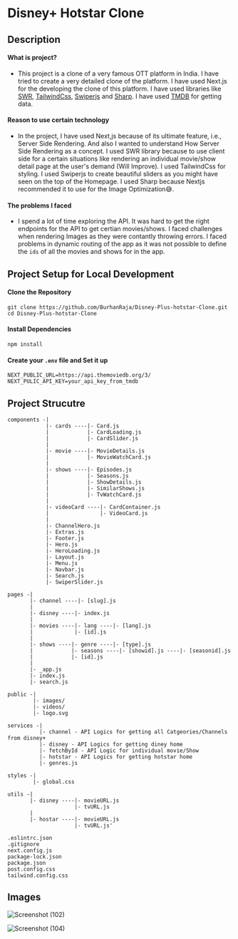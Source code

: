 # Disney+ Hotstar Clone

## Description

#### What is project?
- This project is a clone of a very famous OTT platform in India. I have tried to create a very detailed clone of the platform. I have used Next.js for the developing the clone of this platform. I have used libraries like [SWR](https://swr.vercel.app/), [TailwindCss](https://tailwindcss.com/), [Swiperjs](https://swiperjs.com/) and [Sharp](https://www.npmjs.com/package/sharp). I have used [TMDB](https://www.themoviedb.org/) for getting data.

#### Reason to use certain technology
- In the project, I have used Next,js because of its ultimate feature, i.e., Server Side Rendering. And also I wanted to understand How Server Side Rendering as a concept. I used SWR library because to use client side for a certain situations like rendering an individual movie/show detail page at the user's demand (Will Improve). I used TailwindCss for styling. I used Swiperjs to create beautiful sliders as you might have seen on the top of the Homepage. I used Sharp because Nextjs recommended it to use for the Image Optimization😅.

#### The problems I faced
- I spend a lot of time exploring the API. It was hard to get the right endpoints for the API to get certian movies/shows. I faced challenges when rendering Images as they were contantly throwing errors. I faced problems in dynamic routing of the app as it was not possible to define the `ids` of all the movies and shows for in the app.

## Project Setup for Local Development

#### Clone the Repository

```
git clone https://github.com/BurhanRaja/Disney-Plus-hotstar-Clone.git
cd Disney-Plus-hotstar-Clone
```

#### Install Dependencies

```
npm install
```

#### Create your `.env` file and Set it up

```
NEXT_PUBLIC_URL=https://api.themoviedb.org/3/
NEXT_PULIC_API_KEY=your_api_key_from_tmdb
```

## Project Strucutre

```
components -|
            |- cards ----|- Card.js
            |            |- CardLoading.js
            |            |- CardSlider.js
            |                 
            |- movie ----|- MovieDetails.js
            |            |- MovieWatchCard.js
            |                 
            |- shows ----|- Episodes.js
            |            |- Seasons.js
            |            |- ShowDetails.js
            |            |- SimilarShows.js
            |            |- TvWatchCard.js
            |                 
            |- videoCard ----|- CardContainer.js
            |                |- VideoCard.js
            |                 
            |- ChannelHero.js
            |- Extras.js
            |- Footer.js
            |- Hero.js
            |- HeroLoading.js
            |- Layout.js
            |- Menu.js
            |- Navbar.js
            |- Search.js
            |- SwiperSlider.js
            
pages -|
       |- channel ----|- [slug].js
       |
       |- disney ----|- index.js
       |
       |- movies ----|- lang ----|- [lang].js
       |             |- [id].js
       |             
       |- shows ----|- genre ----|- [type].js
       |            |- seasons ----|- [showid].js ----|- [seasonid].js
       |            |- [id].js
       |            
       |- _app.js
       |- index.js
       |- search.js
       
public -|
        |- images/
        |- videos/
        |- logo.svg
        
services -|
          |- channel - API Logics for getting all Catgeories/Channels from disney+
          |- disney - API Logics for getting diney home
          |- fetchById - API Logic for individual movie/Show
          |- hotstar - API Logics for getting hotstar home
          |- genres.js
          
styles -|
        |- global.css
        
utils -|
       |- disney ----|- movieURL.js
                     |- tvURL.js
       |
       |- hostar ----|- movieURL.js
                     |- tvURL.js'
                     
.eslintrc.json
.gitignore
next.config.js
package-lock.json
package.json
post.config.css
tailwind.config.css
```

## Images

![Screenshot (102)](https://user-images.githubusercontent.com/76507095/213920365-b78cc7a6-b161-4096-9d17-d6d7300979a4.png)

![Screenshot (104)](https://user-images.githubusercontent.com/76507095/213920492-736a764f-e817-44ed-af2b-7f6f74eb3c1e.png)



